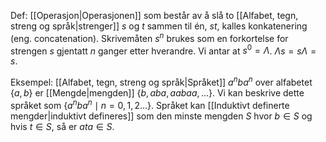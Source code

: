Def:
[[Operasjon|Operasjonen]] som består av å slå to [[Alfabet, tegn, streng og språk|strenger]] $s$ og $t$ sammen til én, $st$, kalles konkatenering (eng. concatenation). Skrivemåten $s^n$ brukes som en forkortelse for strengen $s$ gjentatt $n$ ganger etter hverandre. Vi antar at $s^0=\Lambda$. $\Lambda s=s\Lambda=s$. 

Eksempel:
[[Alfabet, tegn, streng og språk|Språket]] $a^nba^n$ over alfabetet $\{a,b\}$ er [[Mengde|mengden]] $\{b,aba,aabaa,\ldots\}$. Vi kan beskrive dette språket som $\{a^nba^n\mid n=0,1,2\ldots\}$. Språket kan [[Induktivt definerte mengder|induktivt defineres]] som den minste mengden $S$ hvor $b\in S$ og hvis $t\in S$, så er $ata\in S$.